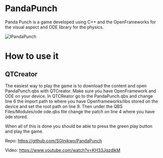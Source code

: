 # PandaPunch

Panda Punch is a game developed using C++ and the OpenFrameworks for the visual aspect and ODE library for the physics.

![lPandaPunch](https://user-images.githubusercontent.com/39242002/106697739-467e7a00-65d7-11eb-8e06-6769276dc191.gif)

# How to use it

## QTCreator

The easiest way to play the game is to download the content and open PandaPunch.qbs with QTCreator. Make sure you have OpenFramework and ODE on your device.
In QTCReator go to the PandaPunch.qbs and change line 6 the import path to where you have Openframeworks/libs stored on the device and set the root path on line 9.
Then under the QBS Files/Modules/ode ode.qbs file change the patch on line 4 where you have ode stored.

When all of this is done you should be able to press the green play button and play the game.

Repo: https://github.com/SGInikwo/PandaPunch

Video: https://www.youtube.com/watch?v=KH33JgzdlkM

